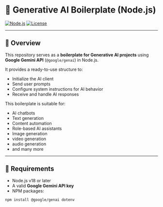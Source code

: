 # 🤖 Generative AI Boilerplate (Node.js)

[![Node.js](https://img.shields.io/badge/Node.js-18%2B-green)](https://nodejs.org/)
[![License](https://img.shields.io/badge/License-MIT-blue)](LICENSE)

---

## 📘 Overview
This repository serves as a **boilerplate for Generative AI projects** using **Google Gemini API** (`@google/genai`) in Node.js.  

It provides a ready-to-use structure to:
- Initialize the AI client
- Send user prompts
- Configure system instructions for AI behavior
- Receive and handle AI responses

This boilerplate is suitable for:
- AI chatbots
- Text generation
- Content automation
- Role-based AI assistants
- Image generation
- video generation
- audio generation
- and many more

---

## 🧰 Requirements
- Node.js v18 or later  
- A valid **Google Gemini API key**  
- NPM packages:
```bash
npm install @google/genai dotenv
